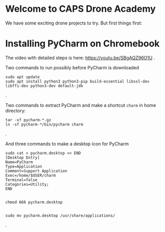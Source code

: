 # Welcome to CAPS Drone Academy
We have some exciting drone projects to try. But first things first:

# Installing PyCharm on Chromebook
The video with detailed steps is here: https://youtu.be/SBgAQZ96O1U .

Two commands to run possibly before PyCharm is downloaded
```
sudo apt update
sudo apt install python3 python3-pip build-essential libssl-dev libffi-dev python3-dev default-jdk
```
.

Two commands to extract PyCharm and make a shortcut `charm` in home directory:
```
tar -xf pycharm-*.gz
ln -sf pycharm-*/bin/pycharm charm
```
.

And three commands to make a desktop icon for PyCharm
```
sudo cat > pycharm.desktop << END
[Desktop Entry]
Name=PyCharm 
Type=Application
Comment=Support Application
Exec=/home/$USER/charm
Terminal=false
Categories=Utility;
END


chmod 666 pycharm.desktop


sudo mv pycharm.desktop /usr/share/applications/
```
.
